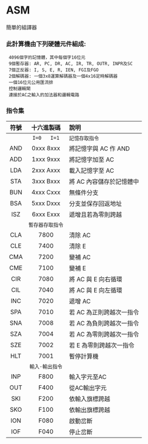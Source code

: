 # ASM

簡單的組譯器

### 此計算機由下列硬體元件組成:

     4096個字的記憶體，其中每個字16位元
     9個暫存器: AR, PC, DR, AC, IR, TR, OUTR, INPR及SC
     7個正反器: I, S, E, R, IEN, FGI及FGO
     2個解碼器: 一個3x8運算解碼器及一個4x16定時解碼器
     一個16位元公用匯流排
     控制邏輯閘
     連接於AC之輸入的加法器和邏輯電路

### 指令集

|符號 | 十六進製碼 | 說明|
|:-----:|:-----------------:|:----------------------------------------|
||`I=0   I=1`|`記憶存取指令`|
|AND    | 0xxx     8xxx|        將記憶字與 AC 作 AND|
|ADD    | 1xxx     9xxx|        將記憶字加至 AC|
|LDA     | 2xxx     Axxx|        載入記憶字至 AC|
|STA     |3xxx     Bxxx|        將 AC 內容儲存於記憶體中|
|BUN     | 4xxx    Cxxx|        無條件分支|
|BSA      |5xxx    Dxxx|        分支並保存回返地址|
|ISZ       |6xxx    Exxx |       遞增且若為零則跨越|
||`暫存器存取指令`||
|CLA         |7800|            清除 AC|
|CLE         |7400|            清除 E|
|CMA         |7200|           變補 AC|
|CME         |7100|            變補 E|
|CIR         |7080|            將 AC 與 E 向右循環|
|CIL         |7040|            將 AC 與 E 向左循環|
|INC         |7020|            遞增 AC|
|SPA         |7010|            若 AC 為正則跨越次一指令|
|SNA        |7008|            若 AC 為負則跨越次一指令|
|SZA         |7004|            若 AC 為零則跨越次一指令|
|SZE         |7002|            若 E 為零則跨越次一指令|
|HLT         |7001|            暫停計算機|
||`輸入-輸出指令`||
|INP         |F800|            輸入字元至AC|
|OUT         |F400|           從AC輸出字元|
|SKI         |F200|            依輸入旗標跨越|
|SKO         |F100|            依輸出旗標跨越|
|ION         |F080|            啟動岔斷|
|IOF         |F040|            停止岔斷|
